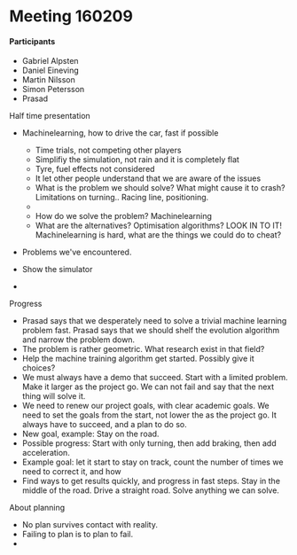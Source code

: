 # Meeting 160209

#### Participants
* Gabriel Alpsten
* Daniel Eineving
* Martin Nilsson
* Simon Petersson
* Prasad

Half time presentation
- Machinelearning, how to drive the car, fast if possible
    - Time trials, not competing other players
    - Simplifiy the simulation, not rain and it is completely flat
    - Tyre, fuel effects not considered
    - It let other people understand that we are aware of the issues
    - What is the problem we should solve? What might cause it to crash? Limitations on turning.. Racing line, positioning.
    -  
    - How do we solve the problem? Machinelearning
    - What are the alternatives? Optimisation algorithms? LOOK IN TO IT! Machinelearning is hard, what are the things we could do to cheat?
    
- Problems we've encountered.
- Show the simulator
- 

Progress
- Prasad says that we desperately need to solve a trivial machine learning problem fast. Prasad says that we should shelf the evolution algorithm and narrow the problem down.
- The problem is rather geometric. What research exist in that field? 
- Help the machine training algorithm get started. Possibly give it choices?
- We must always have a demo that succeed. Start with a limited problem. Make it larger as the project go. We can not fail and say that the next thing will solve it. 
- We need to renew our project goals, with clear academic goals. We need to set the goals from the start, not lower the as the project go. It always have to succeed, and a plan to do so. 
- New goal, example: Stay on the road.
- Possible progress: Start with only turning, then add braking, then add acceleration.
- Example goal: let it start to stay on track, count the number of times we need to correct it, and how
- Find ways to get results quickly, and progress in fast steps. Stay in the middle of the road. Drive a straight road. Solve anything we can solve.

About planning
- No plan survives contact with reality.
- Failing to plan is to plan to fail.
- 


